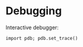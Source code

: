 Debugging
======================================

Interactive debugger:

```
import pdb; pdb.set_trace()
```
